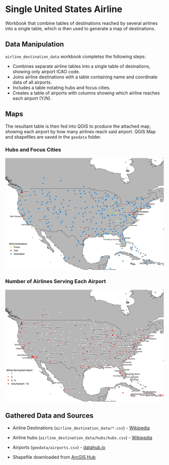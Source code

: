 # Single United States Airline
Workbook that combine tables of destinations reached by several airlines into a single table, which is then used to generate a map of destinations.

## Data Manipulation

`airline_destination_data` workbook completes the following steps:
* Combines separate airline tables into a single table of desinations, showing only airport ICAO code.
* Joins airline destinations with a table containing name and coordinate data of all airports.
* Includes a table notating hubs and focus cities.
* Creates a table of airports with columns showing which airline reaches each airport (Y/N).

## Maps

The resultant table is then fed into QGIS to produce the attached map, showing each airport by how many airlines reach said airport. QGIS Map and shapefiles are saved in the `geodata` folder.

### Hubs and Focus Cities
![Destinations USA](images/airline_destinations_usa_hubs.png)

### Number of Airlines Serving Each Airport
![Destinations by Number of Airlines served](images/airline_destinations_usa_number.png)


## Gathered Data and Sources

* Airline Destinations (`airline_destination_data/*.csv`) - [Wikipedia](https://en.wikipedia.org/)


* Airline hubs (`airline_destination_data/hubs/hubs.csv`) - [Wikipedia](https://en.wikipedia.org/)

* Airports (`geodata/airports.csv`) - [datahub.io](https://datahub.io/core/airport-codes)

* Shapefile downloaded from [ArcGIS Hub](https://hub.arcgis.com/datasets/a21fdb46d23e4ef896f31475217cbb08_1)
